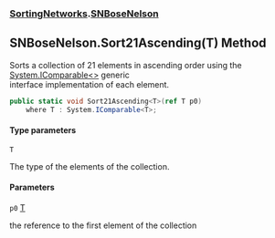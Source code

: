 ### [SortingNetworks](SortingNetworks.md 'SortingNetworks').[SNBoseNelson](SortingNetworks.SNBoseNelson.md 'SortingNetworks.SNBoseNelson')

## SNBoseNelson.Sort21Ascending<T>(T) Method

Sorts a collection of 21 elements in ascending order using the [System.IComparable&lt;&gt;](https://docs.microsoft.com/en-us/dotnet/api/System.IComparable-1 'System.IComparable`1') generic  
interface implementation of each element.

```csharp
public static void Sort21Ascending<T>(ref T p0)
    where T : System.IComparable<T>;
```
#### Type parameters

<a name='SortingNetworks.SNBoseNelson.Sort21Ascending_T_(T).T'></a>

`T`

The type of the elements of the collection.
#### Parameters

<a name='SortingNetworks.SNBoseNelson.Sort21Ascending_T_(T).p0'></a>

`p0` [T](SortingNetworks.SNBoseNelson.Sort21Ascending_T_(T).md#SortingNetworks.SNBoseNelson.Sort21Ascending_T_(T).T 'SortingNetworks.SNBoseNelson.Sort21Ascending<T>(T).T')

the reference to the first element of the collection